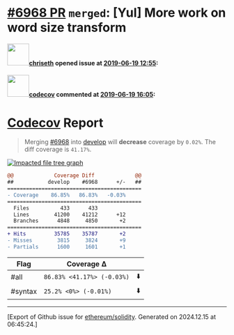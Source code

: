 # [\#6968 PR](https://github.com/ethereum/solidity/pull/6968) `merged`: [Yul] More work on word size transform

#### <img src="https://avatars.githubusercontent.com/u/9073706?v=4" width="50">[chriseth](https://github.com/chriseth) opened issue at [2019-06-19 12:55](https://github.com/ethereum/solidity/pull/6968):



#### <img src="https://avatars.githubusercontent.com/in/254?v=4" width="50">[codecov](https://github.com/apps/codecov) commented at [2019-06-19 16:05](https://github.com/ethereum/solidity/pull/6968#issuecomment-503625361):

# [Codecov](https://codecov.io/gh/ethereum/solidity/pull/6968?src=pr&el=h1) Report
> Merging [#6968](https://codecov.io/gh/ethereum/solidity/pull/6968?src=pr&el=desc) into [develop](https://codecov.io/gh/ethereum/solidity/commit/096e3fcd372149f44d76caf2d1ac8551aa495742?src=pr&el=desc) will **decrease** coverage by `0.02%`.
> The diff coverage is `41.17%`.

[![Impacted file tree graph](https://codecov.io/gh/ethereum/solidity/pull/6968/graphs/tree.svg?width=650&token=87PGzVEwU0&height=150&src=pr)](https://codecov.io/gh/ethereum/solidity/pull/6968?src=pr&el=tree)

```diff
@@             Coverage Diff             @@
##           develop    #6968      +/-   ##
===========================================
- Coverage    86.85%   86.83%   -0.03%     
===========================================
  Files          433      433              
  Lines        41200    41212      +12     
  Branches      4848     4850       +2     
===========================================
+ Hits         35785    35787       +2     
- Misses        3815     3824       +9     
- Partials      1600     1601       +1
```

| Flag | Coverage Δ | |
|---|---|---|
| #all | `86.83% <41.17%> (-0.03%)` | :arrow_down: |
| #syntax | `25.2% <0%> (-0.01%)` | :arrow_down: |


-------------------------------------------------------------------------------



[Export of Github issue for [ethereum/solidity](https://github.com/ethereum/solidity). Generated on 2024.12.15 at 06:45:24.]
